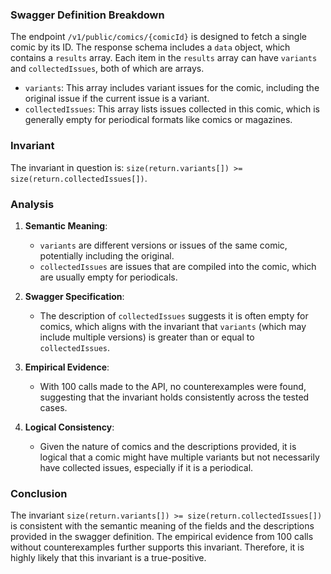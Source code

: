 ### Swagger Definition Breakdown

The endpoint `/v1/public/comics/{comicId}` is designed to fetch a single comic by its ID. The response schema includes a `data` object, which contains a `results` array. Each item in the `results` array can have `variants` and `collectedIssues`, both of which are arrays. 
- `variants`: This array includes variant issues for the comic, including the original issue if the current issue is a variant.
- `collectedIssues`: This array lists issues collected in this comic, which is generally empty for periodical formats like comics or magazines.

### Invariant

The invariant in question is: `size(return.variants[]) >= size(return.collectedIssues[])`.

### Analysis

1. **Semantic Meaning**: 
   - `variants` are different versions or issues of the same comic, potentially including the original.
   - `collectedIssues` are issues that are compiled into the comic, which are usually empty for periodicals.

2. **Swagger Specification**:
   - The description of `collectedIssues` suggests it is often empty for comics, which aligns with the invariant that `variants` (which may include multiple versions) is greater than or equal to `collectedIssues`.

3. **Empirical Evidence**:
   - With 100 calls made to the API, no counterexamples were found, suggesting that the invariant holds consistently across the tested cases.

4. **Logical Consistency**:
   - Given the nature of comics and the descriptions provided, it is logical that a comic might have multiple variants but not necessarily have collected issues, especially if it is a periodical.

### Conclusion

The invariant `size(return.variants[]) >= size(return.collectedIssues[])` is consistent with the semantic meaning of the fields and the descriptions provided in the swagger definition. The empirical evidence from 100 calls without counterexamples further supports this invariant. Therefore, it is highly likely that this invariant is a true-positive.

